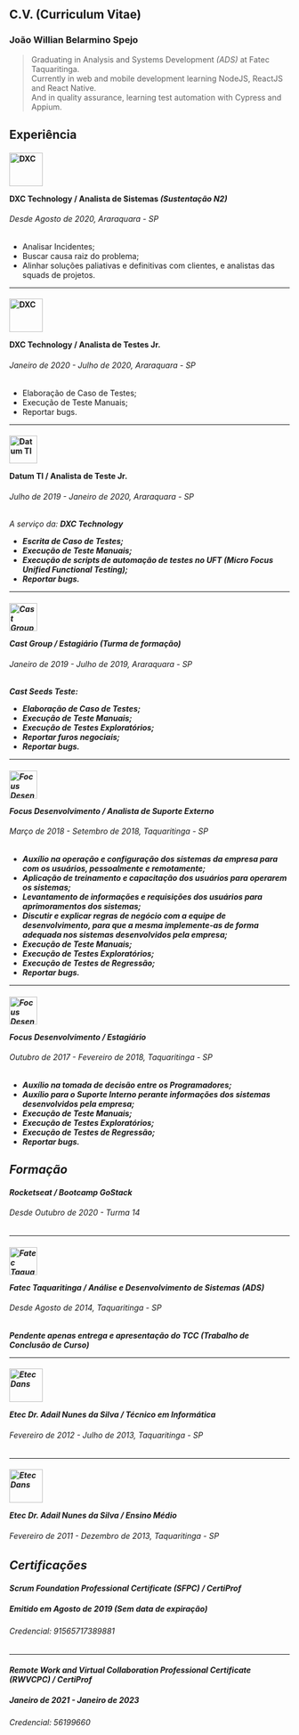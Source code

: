 ## C.V. (Curriculum Vitae)

### João Willian Belarmino Spejo
> Graduating in Analysis and Systems Development *(ADS)* at Fatec Taquaritinga.<br>
Currently in web and mobile development learning NodeJS, ReactJS and React Native.<br>
And in quality assurance, learning test automation with Cypress and Appium.

Experiência
----
<h4>
  <img alt="DXC" src="https://assets1.dxc.technology/newsroom/images/dxc_logo_vt_wht_300.png" height="60">
  <p><b>DXC Technology</b> / Analista de Sistemas <i>(Sustentação N2)</i></p>
</h4>
<h6>Desde Agosto de 2020, Araraquara - SP</h6>

- Analisar Incidentes;
- Buscar causa raiz do problema;
- Alinhar soluções paliativas e definitivas com clientes, e analistas das squads de projetos.

---
<h4>
  <img alt="DXC" src="https://assets1.dxc.technology/newsroom/images/dxc_logo_vt_wht_300.png" height="60">
  <p><b>DXC Technology</b> / Analista de Testes Jr.</p>
</h4>
<h6>Janeiro de 2020 - Julho de 2020, Araraquara - SP</h6>

- Elaboração de Caso de Testes;
- Execução de Teste Manuais;
- Reportar bugs.

---
<h4>
  <img alt="Datum TI" src="https://www.datum.inf.br/wp-content/uploads/2019/09/Logos_Colors_20.png" height="50">
  <p><b>Datum TI</b> / Analista de Teste Jr.</p>
</h4>
<h6>Julho de 2019 - Janeiro de 2020, Araraquara - SP</h6>

<i>A serviço da: <b>DXC Technology<b><i>
- Escrita de Caso de Testes;
- Execução de Teste Manuais;
- Execução de scripts de automação de testes no UFT *(Micro Focus Unified Functional Testing)*;
- Reportar bugs.

---
<h4>
  <img alt="Cast Group" src="https://castbi-clientes.azurewebsites.net/Content/Images/logo-cast-fundo-escuro.png" height="50">
  <p><b>Cast Group</b> / Estagiário <i>(Turma de formação)</i></p>
</h4>
<h6>Janeiro de 2019 - Julho de 2019, Araraquara - SP</h6>

<i>Cast Seeds Teste:</i>
- Elaboração de Caso de Testes;
- Execução de Teste Manuais;
- Execução de Testes Exploratórios;
- Reportar furos negociais;
- Reportar bugs.

---
<h4>
  <img alt="Focus Desenvolvimento" src="https://user-images.githubusercontent.com/44349156/114650265-52ae4400-9cb8-11eb-9423-004bed9aab96.png" height="50">
  <p><b>Focus Desenvolvimento</b> / Analista de Suporte Externo</p>
</h4>
<h6>Março de 2018 - Setembro de 2018, Taquaritinga - SP</h6>

- Auxílio na operação e configuração dos sistemas da empresa para com os usuários, pessoalmente e remotamente;
- Aplicação de treinamento e capacitação dos usuários para operarem os sistemas;
- Levantamento de informações e requisições dos usuários para aprimoramentos dos sistemas;
- Discutir e explicar regras de negócio com a equipe de desenvolvimento, para que a mesma implemente-as de forma adequada nos sistemas desenvolvidos pela empresa;
- Execução de Teste Manuais;
- Execução de Testes Exploratórios;
- Execução de Testes de Regressão;
- Reportar bugs.

---
<h4>
  <img alt="Focus Desenvolvimento" src="https://user-images.githubusercontent.com/44349156/114650265-52ae4400-9cb8-11eb-9423-004bed9aab96.png" height="50">
  <p><b>Focus Desenvolvimento</b> / Estagiário</p>
</h4>
<h6>Outubro de 2017 - Fevereiro de 2018, Taquaritinga - SP</h6>

- Auxílio na tomada de decisão entre os Programadores;
- Auxílio para o Suporte Interno perante informações dos sistemas desenvolvidos pela empresa;
- Execução de Teste Manuais;
- Execução de Testes Exploratórios;
- Execução de Testes de Regressão;
- Reportar bugs.

Formação
---
#### **Rocketseat** / Bootcamp GoStack
###### Desde Outubro de 2020 - Turma 14

---
<h4>
  <img alt="Fatec Taquaritinga" src="https://user-images.githubusercontent.com/44349156/114650909-673f0c00-9cb9-11eb-8e52-fad74d3539dc.png" height="50">
  <p><b>Fatec Taquaritinga</b> / Análise e Desenvolvimento de Sistemas <i>(ADS)</i></p>
</h4>
<h6>Desde Agosto de 2014, Taquaritinga - SP</h6>

<i>Pendente apenas entrega e apresentação do TCC (Trabalho de Conclusão de Curso)<i>

---
<h4>
  <img alt="Etec Dans" src="https://user-images.githubusercontent.com/44349156/114651243-f64c2400-9cb9-11eb-8e1d-18dcb9e99afb.png" height="60">
  <p><b>Etec Dr. Adail Nunes da Silva</b> / Técnico em Informática</p>
</h4>
<h6>Fevereiro de 2012 - Julho de 2013, Taquaritinga - SP</h6>

---
<h4>
  <img alt="Etec Dans" src="https://user-images.githubusercontent.com/44349156/114651243-f64c2400-9cb9-11eb-8e1d-18dcb9e99afb.png" height="60">
  <p><b>Etec Dr. Adail Nunes da Silva</b> / Ensino Médio</p>
</h4>
<h6>Fevereiro de 2011 - Dezembro de 2013, Taquaritinga - SP</h6>

Certificações
---
#### **Scrum Foundation Professional Certificate (SFPC)** / CertiProf
##### Emitido em Agosto de 2019 *(Sem data de expiração)*
###### Credencial: 91565717389881

---
#### **Remote Work and Virtual Collaboration Professional Certificate (RWVCPC)** / CertiProf
##### Janeiro de 2021 - Janeiro de 2023
###### Credencial: 56199660
